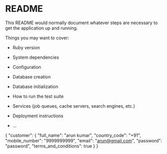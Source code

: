 # README

This README would normally document whatever steps are necessary to get the
application up and running.

Things you may want to cover:

* Ruby version

* System dependencies

* Configuration

* Database creation

* Database initialization

* How to run the test suite

* Services (job queues, cache servers, search engines, etc.)

* Deployment instructions

* ...

{
  "customer": {
    "full_name": "arun kumar",
    "country_code": "+91",
    "mobile_number": "9999999999",
    "email": "arun@gmail.com",
    "password": "password",
    "terms_and_conditions": true
  }
}